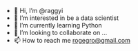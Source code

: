 - 👋 Hi, I’m @raggyi
- 👀 I’m interested in be a data scientist
- 🌱 I’m currently learning  Python
- 💞️ I’m looking to collaborate on ...
- 📫 How to reach me rogegro@gmail.com

<!---
raggyi/raggyi is a ✨ special ✨ repository because its `README.md` (this file) appears on your GitHub profile.
You can click the Preview link to take a look at your changes.
--->
